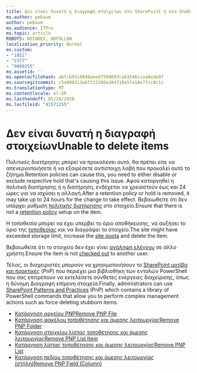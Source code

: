 ```yaml
---
title: Δεν είναι δυνατή η διαγραφή στοιχείων στο SharePoint ή στο OneDrive
ms.author: pebaum
author: pebaum
ms.audience: ITPro
ms.topic: article
ROBOTS: NOINDEX, NOFOLLOW
localization_priority: Normal
ms.custom:
- "1851"
- "2377"
- "9000255"
ms.assetid: ''
ms.openlocfilehash: abfcb91c6040aeed759d697ca63546ccea8ede97
ms.sourcegitcommit: c5e800313a6f211386a384716e5fa18e7fcc8c1c
ms.translationtype: MT
ms.contentlocale: el-GR
ms.lasthandoff: 01/28/2020
ms.locfileid: "41571255"
---
```

# <a name="unable-to-delete-items"></a><span data-ttu-id="f0e06-102">Δεν είναι δυνατή η διαγραφή στοιχείων</span><span class="sxs-lookup"><span data-stu-id="f0e06-102">Unable to delete items</span></span>

<span data-ttu-id="f0e06-103">Πολιτικές διατήρησης μπορεί να προκαλέσει αυτό, θα πρέπει είτε να απενεργοποιήσετε ή να εξαιρέσετε αντίστοιχη λαβή που προκαλεί αυτό το ζήτημα.</span><span class="sxs-lookup"><span data-stu-id="f0e06-103">Retention policies can cause this, you need to either disable or exclude respective hold that's causing this issue.</span></span> <span data-ttu-id="f0e06-104">Αφού καταργηθεί η πολιτική διατήρησης ή η διατήρηση, ενδέχεται να χρειαστούν έως και 24 ώρες για να ισχύσει η αλλαγή.</span><span class="sxs-lookup"><span data-stu-id="f0e06-104">After a retention policy or hold is removed, it may take up to 24 hours for the change to take effect.</span></span> <span data-ttu-id="f0e06-105">Βεβαιωθείτε ότι δεν υπάρχει ρύθμιση [πολιτικής διατήρησης](https://docs.microsoft.com/office365/securitycompliance/retention-policies) στο στοιχείο.</span><span class="sxs-lookup"><span data-stu-id="f0e06-105">Ensure that there is not a [retention policy](https://docs.microsoft.com/office365/securitycompliance/retention-policies) setup on the item.</span></span>

<span data-ttu-id="f0e06-106">Η τοποθεσία μπορεί να έχει υπερβεί το όριο αποθήκευσης, να αυξήσει το όριο της [τοποθεσίας](https://docs.microsoft.com/powershell/module/sharepoint-online/set-sposite?view=sharepoint-ps) και να διαγράψει το στοιχείο.</span><span class="sxs-lookup"><span data-stu-id="f0e06-106">The site might have exceeded storage limit, increase the [site quota](https://docs.microsoft.com/powershell/module/sharepoint-online/set-sposite?view=sharepoint-ps) and delete the item.</span></span>

<span data-ttu-id="f0e06-107">Βεβαιωθείτε ότι το στοιχείο δεν έχει γίνει [ανάληψη ελέγχου](https://support.office.com/article/check-out-check-in-or-discard-changes-to-files-in-a-library-7e2c12a9-a874-4393-9511-1378a700f6de) σε άλλο χρήστη.</span><span class="sxs-lookup"><span data-stu-id="f0e06-107">Ensure the item is not [checked out](https://support.office.com/article/check-out-check-in-or-discard-changes-to-files-in-a-library-7e2c12a9-a874-4393-9511-1378a700f6de) to another user.</span></span>

<span data-ttu-id="f0e06-108">Τέλος, οι διαχειριστές μπορούν να χρησιμοποιήσουν το [SharePoint μοτίβα και πρακτικές](https://docs.microsoft.com/powershell/sharepoint/sharepoint-pnp/sharepoint-pnp-cmdlets?view=sharepoint-ps#installation) (PnP) που περιέχει μια βιβλιοθήκη των εντολών PowerShell που σας επιτρέπουν να εκτελέσετε σύνθετες ενέργειες διαχείρισης, όπως η δύναμη Διαγραφή επίμονη στοιχεία.</span><span class="sxs-lookup"><span data-stu-id="f0e06-108">Finally, administrators can use [SharePoint Patterns and Practices](https://docs.microsoft.com/powershell/sharepoint/sharepoint-pnp/sharepoint-pnp-cmdlets?view=sharepoint-ps#installation) (PnP) which contains a library of PowerShell commands that allow you to perform complex management actions such as force deleting stubborn items.</span></span>
- [<span data-ttu-id="f0e06-109">Κατάργηση αρχείου PNP</span><span class="sxs-lookup"><span data-stu-id="f0e06-109">Remove PNP File</span></span>](https://docs.microsoft.com/powershell/module/sharepoint-pnp/remove-pnpfile?view=sharepoint-ps)
- [<span data-ttu-id="f0e06-110">Κατάργηση φακέλου τοποθέτησης και άμεσης λειτουργίας</span><span class="sxs-lookup"><span data-stu-id="f0e06-110">Remove PNP Folder</span></span>](https://docs.microsoft.com/powershell/module/sharepoint-pnp/remove-pnpfolder?view=sharepoint-ps)
- [<span data-ttu-id="f0e06-111">Κατάργηση στοιχείου λίστας τοποθέτησης και άμεσης λειτουργίας</span><span class="sxs-lookup"><span data-stu-id="f0e06-111">Remove PNP List Item</span></span>](https://docs.microsoft.com/powershell/module/sharepoint-pnp/remove-pnplistitem?view=sharepoint-ps)
- [<span data-ttu-id="f0e06-112">Κατάργηση λίστας τοποθέτησης και άμεσης λειτουργίας</span><span class="sxs-lookup"><span data-stu-id="f0e06-112">Remove PNP List</span></span>](https://docs.microsoft.com/powershell/module/sharepoint-pnp/remove-pnplist?view=sharepoint-ps)
- [<span data-ttu-id="f0e06-113">Κατάργηση πεδίου τοποθέτησης και άμεσης λειτουργίας (στήλη)</span><span class="sxs-lookup"><span data-stu-id="f0e06-113">Remove PNP Field (Column)</span></span>](https://docs.microsoft.com/powershell/module/sharepoint-pnp/remove-pnpfield?view=sharepoint-ps)